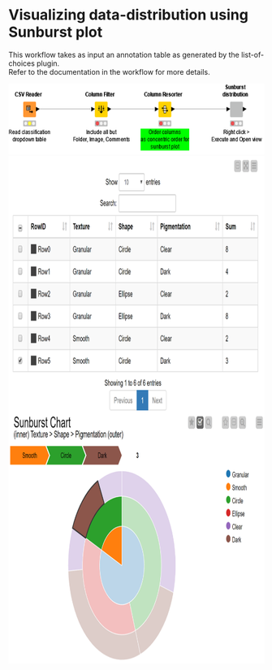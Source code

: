 # Visualizing data-distribution using Sunburst plot
This workflow takes as input an annotation table as generated by the list-of-choices plugin.  
Refer to the documentation in the workflow for more details.  

<img src="https://github.com/LauLauThom/Fiji-QualiAnnotations/blob/master/images/Sunburst-workflow.png" alt="sunburst-workflow" width="600" height="140">     

<img src="https://github.com/LauLauThom/Fiji-QualiAnnotations/blob/master/images/Sunburst-plot.png" alt="sunburst-plot" width="920" height="1000">     
